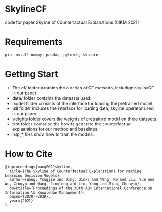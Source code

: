 # SkylineCF
code for paper Skyline of Counterfactual Explanations (CIKM 2021)

# Requirements
```
pip install numpy, pandas, pytorch, sklearn
```

# Getting Start

- The cf/ folder contains the a series of CF methods, includign skylineCF in our paper.
- data/ folder contains the datasets used.
- model folder consists of the interface for loading the pretrained model.
- util folder includes the interface for loading data, skyline operator used in our paper.
- weights folder covers the weights of pretrained model on three datasets.
- test folder comprise the how to generate the counterfactual explaantions for our method and baselines.
- mlp_* files show how to train the models. 

# How to Cite
```
@inproceedings{wang2021skyline,
  title={The Skyline of Counterfactual Explanations for Machine Learning Decision Models},
  author={Wang, Yongjie and Ding, Qinxu and Wang, Ke and Liu, Yue and Wu, Xingyu and Wang, Jinglong and Liu, Yong and Miao, Chunyan},
  booktitle={Proceedings of the 30th ACM International Conference on Information \& Knowledge Management},
  pages={2030--2039},
  year={2021}
}
```
